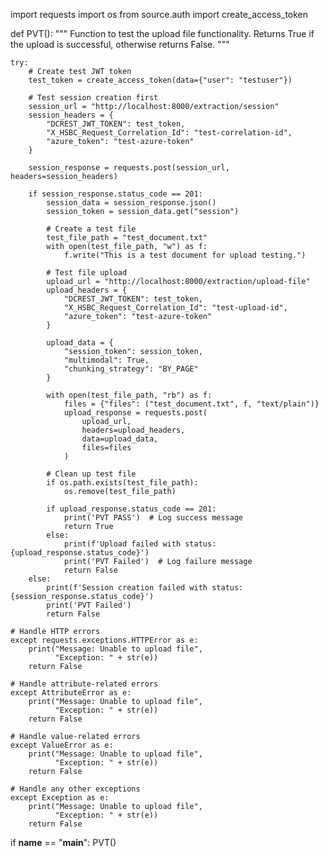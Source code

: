 import requests
import os
from source.auth import create_access_token

def PVT():
    """
    Function to test the upload file functionality.
    Returns True if the upload is successful, otherwise returns False.
    """
    
    try:
        # Create test JWT token
        test_token = create_access_token(data={"user": "testuser"})
        
        # Test session creation first
        session_url = "http://localhost:8000/extraction/session"
        session_headers = {
            "DCREST_JWT_TOKEN": test_token,
            "X_HSBC_Request_Correlation_Id": "test-correlation-id",
            "azure_token": "test-azure-token"
        }
        
        session_response = requests.post(session_url, headers=session_headers)
        
        if session_response.status_code == 201:
            session_data = session_response.json()
            session_token = session_data.get("session")
            
            # Create a test file
            test_file_path = "test_document.txt"
            with open(test_file_path, "w") as f:
                f.write("This is a test document for upload testing.")
            
            # Test file upload
            upload_url = "http://localhost:8000/extraction/upload-file"
            upload_headers = {
                "DCREST_JWT_TOKEN": test_token,
                "X_HSBC_Request_Correlation_Id": "test-upload-id",
                "azure_token": "test-azure-token"
            }
            
            upload_data = {
                "session_token": session_token,
                "multimodal": True,
                "chunking_strategy": "BY_PAGE"
            }
            
            with open(test_file_path, "rb") as f:
                files = {"files": ("test_document.txt", f, "text/plain")}
                upload_response = requests.post(
                    upload_url, 
                    headers=upload_headers, 
                    data=upload_data, 
                    files=files
                )
            
            # Clean up test file
            if os.path.exists(test_file_path):
                os.remove(test_file_path)
            
            if upload_response.status_code == 201:
                print('PVT PASS')  # Log success message
                return True
            else:
                print(f'Upload failed with status: {upload_response.status_code}')
                print('PVT Failed')  # Log failure message
                return False
        else:
            print(f'Session creation failed with status: {session_response.status_code}')
            print('PVT Failed')
            return False
    
    # Handle HTTP errors
    except requests.exceptions.HTTPError as e:
        print("Message: Unable to upload file",
              "Exception: " + str(e))
        return False
    
    # Handle attribute-related errors
    except AttributeError as e:
        print("Message: Unable to upload file",
              "Exception: " + str(e))
        return False
    
    # Handle value-related errors
    except ValueError as e:
        print("Message: Unable to upload file",
              "Exception: " + str(e))
        return False
    
    # Handle any other exceptions
    except Exception as e:
        print("Message: Unable to upload file",
              "Exception: " + str(e))
        return False

if __name__ == "__main__":
    PVT()
